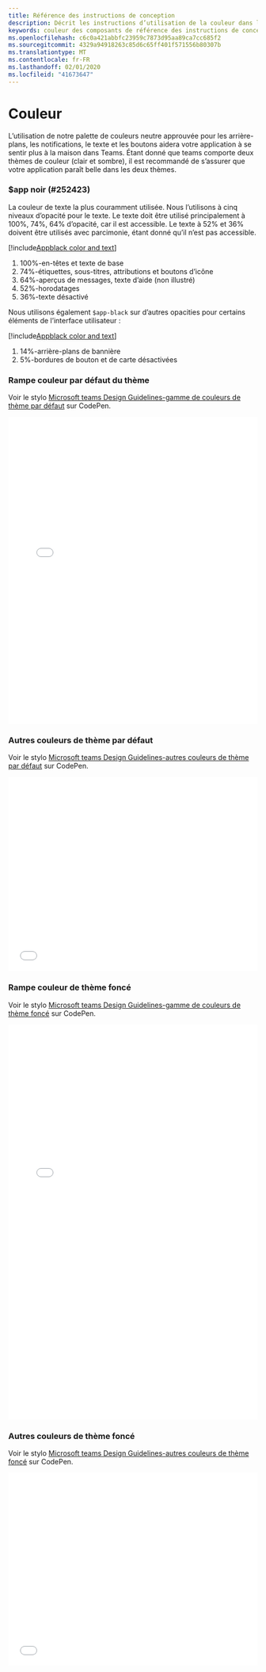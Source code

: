 ```yaml
---
title: Référence des instructions de conception
description: Décrit les instructions d’utilisation de la couleur dans les applications
keywords: couleur des composants de référence des instructions de conception teams
ms.openlocfilehash: c6c0a421abbfc23959c7873d95aa89ca7cc685f2
ms.sourcegitcommit: 4329a94918263c85d6c65ff401f571556b80307b
ms.translationtype: MT
ms.contentlocale: fr-FR
ms.lasthandoff: 02/01/2020
ms.locfileid: "41673647"
---
```

# <a name="color"></a>Couleur

L’utilisation de notre palette de couleurs neutre approuvée pour les arrière-plans, les notifications, le texte et les boutons aidera votre application à se sentir plus à la maison dans Teams. Étant donné que teams comporte deux thèmes de couleur (clair et sombre), il est recommandé de s’assurer que votre application paraît belle dans les deux thèmes.

### <a name="app-black-252423"></a>$app noir (#252423)

La couleur de texte la plus couramment utilisée. Nous l’utilisons à cinq niveaux d’opacité pour le texte. Le texte doit être utilisé principalement à 100%, 74%, 64% d’opacité, car il est accessible. Le texte à 52% et 36% doivent être utilisés avec parcimonie, étant donné qu’il n’est pas accessible.

[!include[Appblack color and text](~/includes/design/color-image-appblack-text.html)]

1. 100%-en-têtes et texte de base
2. 74%-étiquettes, sous-titres, attributions et boutons d’icône
3. 64%-aperçus de messages, texte d’aide (non illustré)
4. 52%-horodatages
5. 36%-texte désactivé

Nous utilisons également `$app-black` sur d’autres opacities pour certains éléments de l’interface utilisateur :

[!include[Appblack color and text](~/includes/design/color-image-appblack-ui.html)]

1. 14%-arrière-plans de bannière
2. 5%-bordures de bouton et de carte désactivées

### <a name="default-theme-color-ramp"></a>Rampe couleur par défaut du thème

Voir le stylo [Microsoft teams Design Guidelines-gamme de couleurs de thème par défaut](https://codepen.io/msteams/pen/KyPmqL/) sur CodePen.

<iframe height='620' scrolling='no' title='Instructions de conception de Microsoft teams-gamme de couleurs de thème par défaut' src='//codepen.io/msteams/embed/KyPmqL/?height=682&theme-id=31655&default-tab=result&embed-version=2' frameborder='no' allowtransparency='true' allowfullscreen='true' style='width: 100%;'>Voir le stylo <a href='https://codepen.io/msteams/pen/KyPmqL/'>Microsoft teams Design Guidelines-gamme de couleurs de thème par défaut</a> par Microsoft Teams (<a href='https://codepen.io/msteams'>@msteams</a>) sur <a href='https://codepen.io'>CodePen</a>.
</iframe>

### <a name="other-default-theme-colors"></a>Autres couleurs de thème par défaut

Voir le stylo [Microsoft teams Design Guidelines-autres couleurs de thème par défaut](https://codepen.io/msteams/pen/zPOdYJ/) sur CodePen.

<iframe height='392' scrolling='no' title='Instructions de conception de Microsoft teams-autres couleurs de thème par défaut' src='//codepen.io/msteams/embed/zPOdYJ/?height=442&theme-id=31655&default-tab=result&embed-version=2' frameborder='no' allowtransparency='true' allowfullscreen='true' style='width: 100%;'>Voir le stylo <a href='https://codepen.io/msteams/pen/zPOdYJ/'>Microsoft teams Design Guidelines-autres couleurs de thème par défaut</a> par Microsoft Teams (<a href='https://codepen.io/msteams'>@msteams</a>) sur <a href='https://codepen.io'>CodePen</a>.
</iframe>

### <a name="dark-theme-color-ramp"></a>Rampe couleur de thème foncé

Voir le stylo [Microsoft teams Design Guidelines-gamme de couleurs de thème foncé](https://codepen.io/msteams/pen/BmBwjx/) sur CodePen.

<iframe height='798' scrolling='no' title='Instructions de conception de Microsoft teams-rampe couleur du thème foncé' src='//codepen.io/msteams/embed/BmBwjx/?height=846&theme-id=31655&default-tab=result&embed-version=2' frameborder='no' allowtransparency='true' allowfullscreen='true' style='width: 100%;'>Voir le stylo <a href='https://codepen.io/msteams/pen/BmBwjx/'>Microsoft teams Design Guidelines-gamme de couleurs de thème foncé</a> par Microsoft Teams (<a href='https://codepen.io/msteams'>@msteams</a>) sur <a href='https://codepen.io'>CodePen</a>.
</iframe>

### <a name="other-dark-theme-colors"></a>Autres couleurs de thème foncé

Voir le stylo [Microsoft teams Design Guidelines-autres couleurs de thème foncé](https://codepen.io/msteams/pen/zPOEXN/) sur CodePen.

<iframe height='390' scrolling='no' title='Instructions de conception de Microsoft teams-autres couleurs de thème foncé' src='//codepen.io/msteams/embed/zPOEXN/?height=442&theme-id=31655&default-tab=result&embed-version=2' frameborder='no' allowtransparency='true' allowfullscreen='true' style='width: 100%;'>Voir le stylo <a href='https://codepen.io/msteams/pen/zPOEXN/'>Microsoft teams Design Guidelines-autres couleurs de thème foncé</a> par Microsoft Teams (<a href='https://codepen.io/msteams'>@msteams</a>) sur <a href='https://codepen.io'>CodePen</a>.
</iframe>